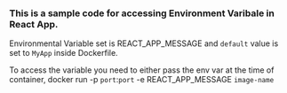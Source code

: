<h3>This is a sample code for accessing Environment Varibale in React App.</h3>

Environmental Variable set is REACT_APP_MESSAGE and `default` value is set to `MyApp` inside Dockerfile.

To access the variable you need to either pass the env var at the time of container, docker run -p `port`:`port` -e REACT_APP_MESSAGE `image-name`
